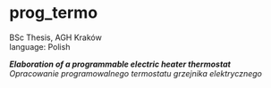 # prog_termo

BSc Thesis, AGH Kraków<br/>
language: Polish

 ***Elaboration of a programmable electric heater thermostat***<br/>
 *Opracowanie programowalnego termostatu grzejnika elektrycznego*
